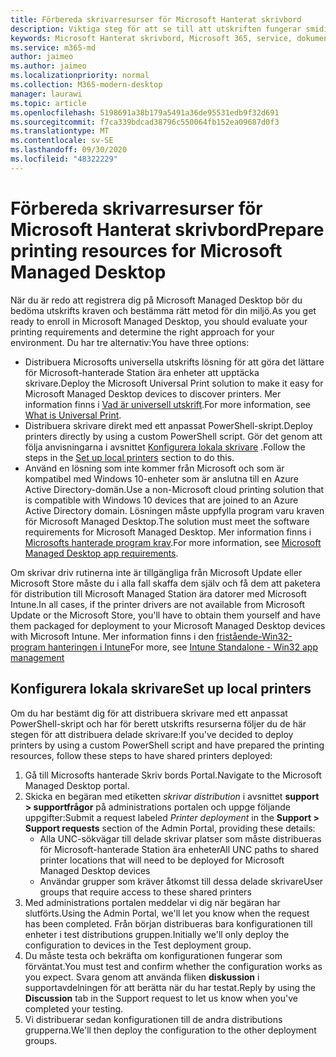 ```yaml
---
title: Förbereda skrivarresurser för Microsoft Hanterat skrivbord
description: Viktiga steg för att se till att utskriften fungerar smidigt
keywords: Microsoft Hanterat skrivbord, Microsoft 365, service, dokumentation
ms.service: m365-md
author: jaimeo
ms.author: jaimeo
ms.localizationpriority: normal
ms.collection: M365-modern-desktop
manager: laurawi
ms.topic: article
ms.openlocfilehash: 5198691a38b179a5491a36de95531edb9f32d691
ms.sourcegitcommit: f7ca339bdcad38796c550064fb152ea09687d0f3
ms.translationtype: MT
ms.contentlocale: sv-SE
ms.lasthandoff: 09/30/2020
ms.locfileid: "48322229"
---
```

# <a name="prepare-printing-resources-for-microsoft-managed-desktop"></a><span data-ttu-id="5a31b-104">Förbereda skrivarresurser för Microsoft Hanterat skrivbord</span><span class="sxs-lookup"><span data-stu-id="5a31b-104">Prepare printing resources for Microsoft Managed Desktop</span></span>

<span data-ttu-id="5a31b-105">När du är redo att registrera dig på Microsoft Managed Desktop bör du bedöma utskrifts kraven och bestämma rätt metod för din miljö.</span><span class="sxs-lookup"><span data-stu-id="5a31b-105">As you get ready to enroll in Microsoft Managed Desktop, you should evaluate your printing requirements and determine the right approach for your environment.</span></span> <span data-ttu-id="5a31b-106">Du har tre alternativ:</span><span class="sxs-lookup"><span data-stu-id="5a31b-106">You have three options:</span></span>
 
- <span data-ttu-id="5a31b-107">Distribuera Microsofts universella utskrifts lösning för att göra det lättare för Microsoft-hanterade Station ära enheter att upptäcka skrivare.</span><span class="sxs-lookup"><span data-stu-id="5a31b-107">Deploy the Microsoft Universal Print solution to make it easy for Microsoft Managed Desktop devices to discover printers.</span></span> <span data-ttu-id="5a31b-108">Mer information finns i [Vad är universell utskrift](https://docs.microsoft.com/universal-print/fundamentals/universal-print-whatis).</span><span class="sxs-lookup"><span data-stu-id="5a31b-108">For more information, see [What is Universal Print](https://docs.microsoft.com/universal-print/fundamentals/universal-print-whatis).</span></span>
- <span data-ttu-id="5a31b-109">Distribuera skrivare direkt med ett anpassat PowerShell-skript.</span><span class="sxs-lookup"><span data-stu-id="5a31b-109">Deploy printers directly by using a custom PowerShell script.</span></span> <span data-ttu-id="5a31b-110">Gör det genom att följa anvisningarna i avsnittet [Konfigurera lokala skrivare](#set-up-local-printers) .</span><span class="sxs-lookup"><span data-stu-id="5a31b-110">Follow the steps in the [Set up local printers](#set-up-local-printers) section to do this.</span></span>
- <span data-ttu-id="5a31b-111">Använd en lösning som inte kommer från Microsoft och som är kompatibel med Windows 10-enheter som är anslutna till en Azure Active Directory-domän.</span><span class="sxs-lookup"><span data-stu-id="5a31b-111">Use a non-Microsoft cloud printing solution that is compatible with Windows 10 devices that are joined to an Azure Active Directory domain.</span></span> <span data-ttu-id="5a31b-112">Lösningen måste uppfylla program varu kraven för Microsoft Managed Desktop.</span><span class="sxs-lookup"><span data-stu-id="5a31b-112">The solution must meet the software requirements for Microsoft Managed Desktop.</span></span> <span data-ttu-id="5a31b-113">Mer information finns i [Microsofts hanterade program krav](../service-description/mmd-app-requirements.md).</span><span class="sxs-lookup"><span data-stu-id="5a31b-113">For more information, see [Microsoft Managed Desktop app requirements](../service-description/mmd-app-requirements.md).</span></span>
 
<span data-ttu-id="5a31b-114">Om skrivar driv rutinerna inte är tillgängliga från Microsoft Update eller Microsoft Store måste du i alla fall skaffa dem själv och få dem att paketera för distribution till Microsoft Managed Station ära datorer med Microsoft Intune.</span><span class="sxs-lookup"><span data-stu-id="5a31b-114">In all cases, if the printer drivers are not available from Microsoft Update or the Microsoft Store, you'll have to obtain them yourself and have them packaged for deployment to your Microsoft Managed Desktop devices with Microsoft Intune.</span></span> <span data-ttu-id="5a31b-115">Mer information finns i den [fristående-Win32-program hanteringen i Intune](https://docs.microsoft.com/mem/intune/apps/apps-win32-app-management)</span><span class="sxs-lookup"><span data-stu-id="5a31b-115">For more, see [Intune Standalone - Win32 app management](https://docs.microsoft.com/mem/intune/apps/apps-win32-app-management)</span></span>

## <a name="set-up-local-printers"></a><span data-ttu-id="5a31b-116">Konfigurera lokala skrivare</span><span class="sxs-lookup"><span data-stu-id="5a31b-116">Set up local printers</span></span>

<span data-ttu-id="5a31b-117">Om du har bestämt dig för att distribuera skrivare med ett anpassat PowerShell-skript och har för berett utskrifts resurserna följer du de här stegen för att distribuera delade skrivare:</span><span class="sxs-lookup"><span data-stu-id="5a31b-117">If you've decided to deploy printers by using a custom PowerShell script and have prepared the printing resources, follow these steps to have shared printers deployed:</span></span>

1.  <span data-ttu-id="5a31b-118">Gå till Microsofts hanterade Skriv bords Portal.</span><span class="sxs-lookup"><span data-stu-id="5a31b-118">Navigate to the Microsoft Managed Desktop portal.</span></span>
2.  <span data-ttu-id="5a31b-119">Skicka en begäran med etiketten *skrivar distribution* i avsnittet **support > supportfrågor** på administrations portalen och uppge följande uppgifter:</span><span class="sxs-lookup"><span data-stu-id="5a31b-119">Submit a request labeled *Printer deployment* in the **Support > Support requests** section of the Admin Portal, providing these details:</span></span>
    - <span data-ttu-id="5a31b-120">Alla UNC-sökvägar till delade skrivar platser som måste distribueras för Microsoft-hanterade Station ära enheter</span><span class="sxs-lookup"><span data-stu-id="5a31b-120">All UNC paths to shared printer locations that will need to be deployed for Microsoft Managed Desktop devices</span></span>
    - <span data-ttu-id="5a31b-121">Användar grupper som kräver åtkomst till dessa delade skrivare</span><span class="sxs-lookup"><span data-stu-id="5a31b-121">User groups that require access to these shared printers</span></span>
3.  <span data-ttu-id="5a31b-122">Med administrations portalen meddelar vi dig när begäran har slutförts.</span><span class="sxs-lookup"><span data-stu-id="5a31b-122">Using the Admin Portal, we'll let you know when the request has been completed.</span></span> <span data-ttu-id="5a31b-123">Från början distribueras bara konfigurationen till enheter i test distributions gruppen.</span><span class="sxs-lookup"><span data-stu-id="5a31b-123">Initially we'll only deploy the configuration to devices in the Test deployment group.</span></span>
4.  <span data-ttu-id="5a31b-124">Du måste testa och bekräfta om konfigurationen fungerar som förväntat.</span><span class="sxs-lookup"><span data-stu-id="5a31b-124">You must test and confirm whether the configuration works as you expect.</span></span> <span data-ttu-id="5a31b-125">Svara genom att använda fliken **diskussion** i supportavdelningen för att berätta när du har testat.</span><span class="sxs-lookup"><span data-stu-id="5a31b-125">Reply by using the **Discussion** tab in the Support request to let us know when you've completed your testing.</span></span>
5.  <span data-ttu-id="5a31b-126">Vi distribuerar sedan konfigurationen till de andra distributions grupperna.</span><span class="sxs-lookup"><span data-stu-id="5a31b-126">We'll then deploy the configuration to the other deployment groups.</span></span>
